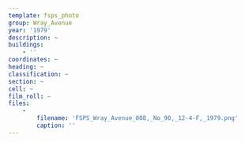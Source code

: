 ```yaml
---
template: fsps_photo
group: Wray_Avenue
year: '1979'
description: ~
buildings:
    - ''
coordinates: ~
heading: ~
classification: ~
section: ~
cell: ~
film_roll: ~
files:
    -
        filename: 'FSPS_Wray_Avenue_008,_No_90,_12-4-F,_1979.png'
        caption: ''
---
```

